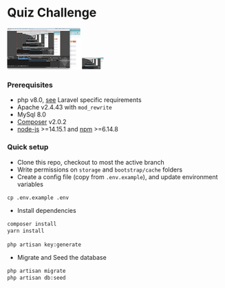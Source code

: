 # Quiz Challenge

![Alt text](https://github.com/Rishabhandari/GratituteInterviewCode/blob/master/GratituteQuizChallenge/screen/Quiz.gif)
<img src="https://github.com/Rishabhandari/GratituteInterviewCode/blob/master/GratituteQuizChallenge/screen/Quiz.gif" width="50">

### Prerequisites

-   php v8.0, [see](https://laravel.com/docs/installation) Laravel specific requirements
-   Apache v2.4.43 with `mod_rewrite`
-   MySql 8.0
-   [Composer](https://getcomposer.org) v2.0.2
-   [node-js](https://github.com/creationix/nvm) >=14.15.1 and [npm](https://www.npmjs.com/) >=6.14.8

### Quick setup

-   Clone this repo, checkout to most the active branch
-   Write permissions on `storage` and `bootstrap/cache` folders
-   Create a config file (copy from `.env.example`), and update environment variables

```
cp .env.example .env
```

-   Install dependencies

```
composer install
yarn install

php artisan key:generate
```

-   Migrate and Seed the database

```
php artisan migrate
php artisan db:seed
```
